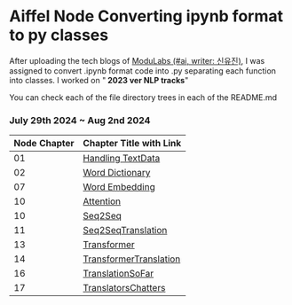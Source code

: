 # Aiffel Node Converting ipynb format to py classes
After uploading the tech blogs of <a href= "https://modulabs.co.kr/blog/category/ai/">ModuLabs (#ai, writer: 신유진)</a>, I was assigned to convert .ipynb format code into .py separating each function into classes. I worked on "<b> 2023 ver NLP tracks</b>" <br>

You can check each of the file directory trees in each of the README.md <br>

### July 29th 2024 ~ Aug 2nd 2024 <br>
|Node Chapter|Chapter Title with Link|
|----|--------|
|01|<a href="https://github.com/shinnew99/modulabs_pyscript/tree/main/01_handling_textdata">Handling TextData</a>|
|02|<a href= "https://github.com/shinnew99/modulabs_pyscript/tree/main/02_word_dictionary">Word Dictionary</a>|
|07|<a href= "https://github.com/shinnew99/modulabs_pyscript/tree/main/07_wordembedding">Word Embedding</a>|
|10|<a href= "https://github.com/shinnew99/modulabs_pyscript/tree/main/10_Attention">Attention</a>|
|10|<a href="https://github.com/shinnew99/modulabs_pyscript/tree/main/10_Seq2Seq">Seq2Seq</a>|
|11|<a href="https://github.com/shinnew99/modulabs_pyscript/tree/main/11_Seq2SeqTranslation">Seq2SeqTranslation</a>|
|13|<a href="https://github.com/shinnew99/modulabs_pyscript/tree/main/13_Transformer">Transformer</a>|
|14|<a href="https://github.com/shinnew99/modulabs_pyscript/tree/main/14_TransformerTranslation">TransformerTranslation</a>|
|16|<a href="https://github.com/shinnew99/modulabs_pyscript/tree/main/16_TranslationsSoFar">TranslationSoFar</a>|
|17|<a href="https://github.com/shinnew99/modulabs_pyscript/tree/main/17_TranslatorsChatters">TranslatorsChatters</a>|
